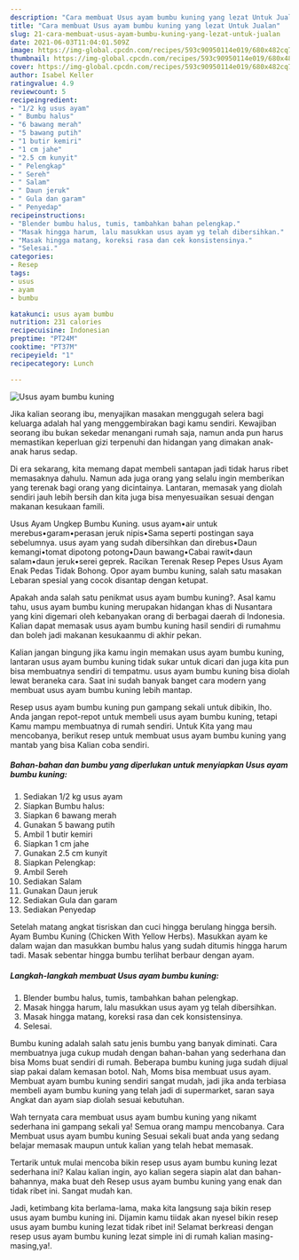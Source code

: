 ```yaml
---
description: "Cara membuat Usus ayam bumbu kuning yang lezat Untuk Jualan"
title: "Cara membuat Usus ayam bumbu kuning yang lezat Untuk Jualan"
slug: 21-cara-membuat-usus-ayam-bumbu-kuning-yang-lezat-untuk-jualan
date: 2021-06-03T11:04:01.509Z
image: https://img-global.cpcdn.com/recipes/593c90950114e019/680x482cq70/usus-ayam-bumbu-kuning-foto-resep-utama.jpg
thumbnail: https://img-global.cpcdn.com/recipes/593c90950114e019/680x482cq70/usus-ayam-bumbu-kuning-foto-resep-utama.jpg
cover: https://img-global.cpcdn.com/recipes/593c90950114e019/680x482cq70/usus-ayam-bumbu-kuning-foto-resep-utama.jpg
author: Isabel Keller
ratingvalue: 4.9
reviewcount: 5
recipeingredient:
- "1/2 kg usus ayam"
- " Bumbu halus"
- "6 bawang merah"
- "5 bawang putih"
- "1 butir kemiri"
- "1 cm jahe"
- "2.5 cm kunyit"
- " Pelengkap"
- " Sereh"
- " Salam"
- " Daun jeruk"
- " Gula dan garam"
- " Penyedap"
recipeinstructions:
- "Blender bumbu halus, tumis, tambahkan bahan pelengkap."
- "Masak hingga harum, lalu masukkan usus ayam yg telah dibersihkan."
- "Masak hingga matang, koreksi rasa dan cek konsistensinya."
- "Selesai."
categories:
- Resep
tags:
- usus
- ayam
- bumbu

katakunci: usus ayam bumbu 
nutrition: 231 calories
recipecuisine: Indonesian
preptime: "PT24M"
cooktime: "PT37M"
recipeyield: "1"
recipecategory: Lunch

---
```



![Usus ayam bumbu kuning](https://img-global.cpcdn.com/recipes/593c90950114e019/680x482cq70/usus-ayam-bumbu-kuning-foto-resep-utama.jpg)

Jika kalian seorang ibu, menyajikan masakan menggugah selera bagi keluarga adalah hal yang menggembirakan bagi kamu sendiri. Kewajiban seorang ibu bukan sekedar menangani rumah saja, namun anda pun harus memastikan keperluan gizi terpenuhi dan hidangan yang dimakan anak-anak harus sedap.

Di era  sekarang, kita memang dapat membeli santapan jadi tidak harus ribet memasaknya dahulu. Namun ada juga orang yang selalu ingin memberikan yang terenak bagi orang yang dicintainya. Lantaran, memasak yang diolah sendiri jauh lebih bersih dan kita juga bisa menyesuaikan sesuai dengan makanan kesukaan famili. 

Usus Ayam Ungkep Bumbu Kuning. usus ayam•air untuk merebus•garam•perasan jeruk nipis•Sama seperti postingan saya sebelumnya. usus ayam yang sudah dibersihkan dan direbus•Daun kemangi•tomat dipotong potong•Daun bawang•Cabai rawit•daun salam•daun jeruk•serei geprek. Racikan Terenak Resep Pepes Usus Ayam Enak Pedas Tidak Bohong. Opor ayam bumbu kuning, salah satu masakan Lebaran spesial yang cocok disantap dengan ketupat.

Apakah anda salah satu penikmat usus ayam bumbu kuning?. Asal kamu tahu, usus ayam bumbu kuning merupakan hidangan khas di Nusantara yang kini digemari oleh kebanyakan orang di berbagai daerah di Indonesia. Kalian dapat memasak usus ayam bumbu kuning hasil sendiri di rumahmu dan boleh jadi makanan kesukaanmu di akhir pekan.

Kalian jangan bingung jika kamu ingin memakan usus ayam bumbu kuning, lantaran usus ayam bumbu kuning tidak sukar untuk dicari dan juga kita pun bisa membuatnya sendiri di tempatmu. usus ayam bumbu kuning bisa diolah lewat beraneka cara. Saat ini sudah banyak banget cara modern yang membuat usus ayam bumbu kuning lebih mantap.

Resep usus ayam bumbu kuning pun gampang sekali untuk dibikin, lho. Anda jangan repot-repot untuk membeli usus ayam bumbu kuning, tetapi Kamu mampu membuatnya di rumah sendiri. Untuk Kita yang mau mencobanya, berikut resep untuk membuat usus ayam bumbu kuning yang mantab yang bisa Kalian coba sendiri.

<!--inarticleads1-->

##### Bahan-bahan dan bumbu yang diperlukan untuk menyiapkan Usus ayam bumbu kuning:

1. Sediakan 1/2 kg usus ayam
1. Siapkan  Bumbu halus:
1. Siapkan 6 bawang merah
1. Gunakan 5 bawang putih
1. Ambil 1 butir kemiri
1. Siapkan 1 cm jahe
1. Gunakan 2.5 cm kunyit
1. Siapkan  Pelengkap:
1. Ambil  Sereh
1. Sediakan  Salam
1. Gunakan  Daun jeruk
1. Sediakan  Gula dan garam
1. Sediakan  Penyedap


Setelah matang angkat tisriskan dan cuci hingga berulang hingga bersih. Ayam Bumbu Kuning (Chicken With Yellow Herbs). Masukkan ayam ke dalam wajan dan masukkan bumbu halus yang sudah ditumis hingga harum tadi. Masak sebentar hingga bumbu terlihat berbaur dengan ayam. 

<!--inarticleads2-->

##### Langkah-langkah membuat Usus ayam bumbu kuning:

1. Blender bumbu halus, tumis, tambahkan bahan pelengkap.
1. Masak hingga harum, lalu masukkan usus ayam yg telah dibersihkan.
1. Masak hingga matang, koreksi rasa dan cek konsistensinya.
1. Selesai.


Bumbu kuning adalah salah satu jenis bumbu yang banyak diminati. Cara membuatnya juga cukup mudah dengan bahan-bahan yang sederhana dan bisa Moms buat sendiri di rumah. Beberapa bumbu kuning juga sudah dijual siap pakai dalam kemasan botol. Nah, Moms bisa membuat usus ayam. Membuat ayam bumbu kuning sendiri sangat mudah, jadi jika anda terbiasa membeli ayam bumbu kuning yang telah jadi di supermarket, saran saya Angkat dan ayam siap diolah sesuai kebutuhan. 

Wah ternyata cara membuat usus ayam bumbu kuning yang nikamt sederhana ini gampang sekali ya! Semua orang mampu mencobanya. Cara Membuat usus ayam bumbu kuning Sesuai sekali buat anda yang sedang belajar memasak maupun untuk kalian yang telah hebat memasak.

Tertarik untuk mulai mencoba bikin resep usus ayam bumbu kuning lezat sederhana ini? Kalau kalian ingin, ayo kalian segera siapin alat dan bahan-bahannya, maka buat deh Resep usus ayam bumbu kuning yang enak dan tidak ribet ini. Sangat mudah kan. 

Jadi, ketimbang kita berlama-lama, maka kita langsung saja bikin resep usus ayam bumbu kuning ini. Dijamin kamu tiidak akan nyesel bikin resep usus ayam bumbu kuning lezat tidak ribet ini! Selamat berkreasi dengan resep usus ayam bumbu kuning lezat simple ini di rumah kalian masing-masing,ya!.

